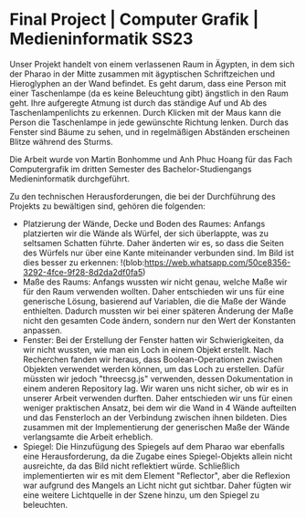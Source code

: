 # Final Project | Computer Grafik | Medieninformatik SS23

Unser Projekt handelt von einem verlassenen Raum in Ägypten, in dem sich der Pharao in der Mitte zusammen mit ägyptischen Schriftzeichen und Hieroglyphen an der Wand befindet.
Es geht darum, dass eine Person mit einer Taschenlampe (da es keine Beleuchtung gibt) ängstlich in den Raum geht. Ihre aufgeregte Atmung ist durch das ständige Auf und Ab des Taschenlampenlichts zu erkennen. Durch Klicken mit der Maus kann die Person die Taschenlampe in jede gewünschte Richtung lenken.
Durch das Fenster sind Bäume zu sehen, und in regelmäßigen Abständen erscheinen Blitze während des Sturms.

Die Arbeit wurde von Martin Bonhomme und Anh Phuc Hoang für das Fach Computergrafik im dritten Semester des Bachelor-Studiengangs Medieninformatik durchgeführt.

Zu den technischen Herausforderungen, die bei der Durchführung des Projekts zu bewältigen sind, gehören die folgenden:
* Platzierung der Wände, Decke und Boden des Raumes: Anfangs platzierten wir die Wände als Würfel, der sich überlappte, was zu seltsamen Schatten führte. Daher änderten wir es, so dass die Seiten des Würfels nur über eine Kante miteinander verbunden sind. Im Bild ist dies besser zu erkennen:
!(blob:https://web.whatsapp.com/50ce8356-3292-4fce-9f28-8d2da2df0fa5)
* Maße des Raums: Anfangs wussten wir nicht genau, welche Maße wir für den Raum verwenden wollten. Daher entschieden wir uns für eine generische Lösung, basierend auf Variablen, die die Maße der Wände enthielten. Dadurch mussten wir bei einer späteren Änderung der Maße nicht den gesamten Code ändern, sondern nur den Wert der Konstanten anpassen.
* Fenster: Bei der Erstellung der Fenster hatten wir Schwierigkeiten, da wir nicht wussten, wie man ein Loch in einem Objekt erstellt. Nach Recherchen fanden wir heraus, dass Boolean-Operationen zwischen Objekten verwendet werden können, um das Loch zu erstellen. Dafür müssten wir jedoch "threecsg.js" verwenden, dessen Dokumentation in einem anderen Repository lag. Wir waren uns nicht sicher, ob wir es in unserer Arbeit verwenden durften. Daher entschieden wir uns für einen weniger praktischen Ansatz, bei dem wir die Wand in 4 Wände aufteilten und das Fensterloch an der Verbindung zwischen ihnen bildeten. Dies zusammen mit der Implementierung der generischen Maße der Wände verlangsamte die Arbeit erheblich.
* Spiegel: Die Hinzufügung des Spiegels auf dem Pharao war ebenfalls eine Herausforderung, da die Zugabe eines Spiegel-Objekts allein nicht ausreichte, da das Bild nicht reflektiert würde. Schließlich implementierten wir es mit dem Element "Reflector", aber die Reflexion war aufgrund des Mangels an Licht nicht gut sichtbar. Daher fügten wir eine weitere Lichtquelle in der Szene hinzu, um den Spiegel zu beleuchten.
